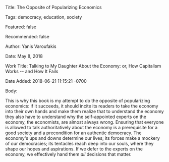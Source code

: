 Title:  The Opposite of Popularizing Economics

Tags:   democracy, education, society

Featured: false

Recommended: false

Author: Yanis Varoufakis

Date:   May 8, 2018

Work Title: Talking to My Daughter About the Economy: or, How Capitalism Works -- and How It Fails

Date Added: 2018-06-21 11:15:21 -0700

Body:

This is why this book is my attempt to do the opposite of popularizing economics: if it succeeds, it should incite its readers to take the economy into their own hands and make them realize that to understand the economy they also have to understand why the self-appointed experts on the economy, the economists, are almost always wrong. Ensuring that everyone is allowed to talk authoritatively about the economy is a prerequisite for a good society and a precondition for an authentic democracy. The economy's ups and downs determine our lives; its forces make a mockery of our democracies; its tentacles reach deep into our souls, where they shape our hopes and aspirations. If we defer to the experts on the economy, we effectively hand them *all* decisions that matter. 

